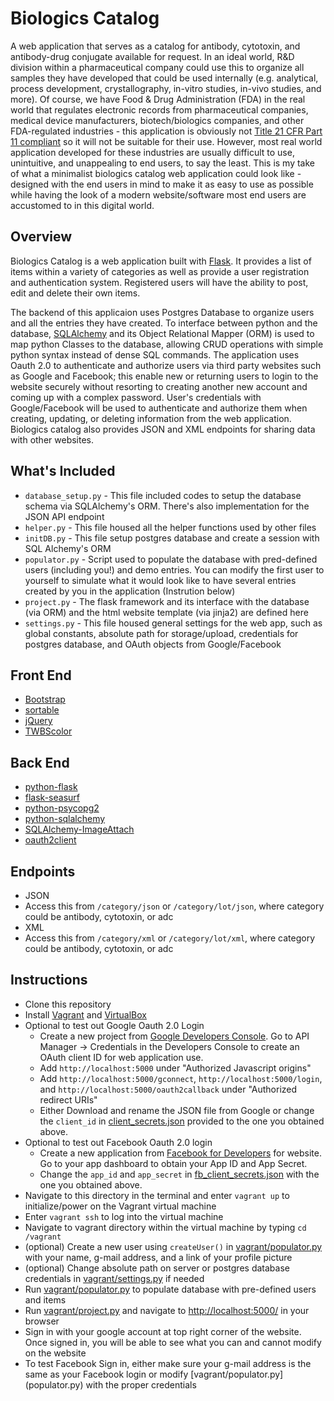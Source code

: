 # Biologics Catalog
A web application that serves as a catalog for antibody, cytotoxin, and antibody-drug conjugate available for request. In an ideal world, R&D division within a pharmaceutical company could use this to organize all samples they have developed that could be used internally (e.g. analytical, process development, crystallography, in-vitro studies, in-vivo studies, and more). Of course, we have Food & Drug Administration (FDA) in the real world that regulates electronic records from pharmaceutical companies, medical device manufacturers, biotech/biologics companies, and other FDA-regulated industries - this application is obviously not [Title 21 CFR Part 11 compliant][1] so it will not be suitable for their use. However, most real world application developed for these industries are usually difficult to use, unintuitive, and unappealing to end users, to say the least. This is my take of what a minimalist biologics catalog web application could look like - designed with the end users in mind to make it as easy to use as possible while having the look of a modern website/software most end users are accustomed to in this digital world.

## Overview
Biologics Catalog is a web application built with [Flask][2]. It provides a list of items within a variety of categories as well as provide a user registration and authentication system. Registered users will have the ability to post, edit and delete their own items.

The backend of this applicaion uses Postgres Database to organize users and all the entries they have created. To interface between python and the database, [SQLAlchemy][3] and its Object Relational Mapper (ORM) is used to map python Classes to the database, allowing CRUD operations with simple python syntax instead of dense SQL commands. The application uses Oauth 2.0 to authenticate and authorize users via third party websites such as Google and Facebook; this enable new or returning users to login to the website securely without resorting to creating another new account and coming up with a complex password. User's credentials with Google/Facebook will be used to authenticate and authorize them when creating, updating, or deleting information from the web application. Biologics catalog also provides JSON and XML endpoints for sharing data with other websites.

## What's Included
- `database_setup.py` - This file included codes to setup the database schema via SQLAlchemy's ORM. There's also implementation for the JSON API endpoint
- `helper.py` - This file housed all the helper functions used by other files
- `initDB.py` - This file setup postgres database and create a session with SQL Alchemy's ORM
- `populator.py` - Script used to populate the database with pred-defined users (including you!) and demo entries. You can modify the first user to yourself to simulate what it would look like to have several entries created by you in the application (Instrution below)
- `project.py` - The flask framework and its interface with the database (via ORM) and the html website template (via jinja2) are defined here
- `settings.py` - This file housed general settings for the web app, such as global constants, absolute path for storage/upload, credentials for postgres database, and OAuth objects from Google/Facebook

## Front End
- [Bootstrap][4]
- [sortable][5]
- [jQuery][6]
- [TWBScolor][7]

## Back End
- [python-flask][2]
- [flask-seasurf][8]
- [python-psycopg2][9]
- [python-sqlalchemy][3]
- [SQLAlchemy-ImageAttach][10]
- [oauth2client][11]

## Endpoints
 - JSON
  - Access this from `/category/json` or `/category/lot/json`, where category could be antibody, cytotoxin, or adc
 - XML
  - Access this from `/category/xml` or `/category/lot/xml`, where category could be antibody, cytotoxin, or adc

## Instructions
- Clone this repository
- Install [Vagrant][12] and [VirtualBox][13]
- Optional to test out Google Oauth 2.0 Login
  - Create a new project from [Google Developers Console][14]. Go to API Manager -> Credentials in the Developers Console to create an OAuth client ID for web application use.
  - Add `http://localhost:5000` under "Authorized Javascript origins"
  - Add `http://localhost:5000/gconnect`, `http://localhost:5000/login`, and `http://localhost:5000/oauth2callback` under "Authorized redirect URIs"
  - Either Download and rename the JSON file from Google or change the `client_id` in [client_secrets.json](client_secrets.json) provided to the one you obtained above.
- Optional to test out Facebook Oauth 2.0 login
  - Create a new application from [Facebook for Developers][15] for website. Go to your app dashboard to obtain your App ID and App Secret.
  - Change the `app_id` and `app_secret` in [fb_client_secrets.json](fb_client_secrets.json) with the one you obtained above.
- Navigate to this directory in the terminal and enter `vagrant up` to initialize/power on the Vagrant virtual machine
- Enter `vagrant ssh` to log into the virtual machine
- Navigate to vagrant directory within the virtual machine by typing `cd /vagrant`
- (optional) Create a new user using `createUser()` in [vagrant/populator.py](populator.py) with your name, g-mail address, and a link of your profile picture
- (optional) Change absolute path on server or postgres database credentials in [vagrant/settings.py](settings.py) if needed
- Run [vagrant/populator.py](populator.py) to populate database with pre-defined users and items
- Run [vagrant/project.py](project.py) and navigate to [http://localhost:5000/][16] in your browser
- Sign in with your google account at top right corner of the website. Once signed in, you will be able to see what you can and cannot modify on the website
- To test Facebook Sign in, either make sure your g-mail address is the same as your Facebook login or modify [vagrant/populator.py] (populator.py) with the proper credentials

[1]: http://www.accessdata.fda.gov/scripts/cdrh/cfdocs/cfcfr/CFRSearch.cfm?CFRPart=11
[2]: http://flask.pocoo.org/
[3]: http://www.sqlalchemy.org/
[4]: http://getbootstrap.com/
[5]: http://github.hubspot.com/sortable/
[6]: https://jquery.com/
[7]: http://work.smarchal.com/twbscolor/
[8]: https://flask-seasurf.readthedocs.org/en/latest/
[9]: http://initd.org/psycopg/
[10]: https://sqlalchemy-imageattach.readthedocs.org/en/0.9.0/
[11]: https://pypi.python.org/pypi/oauth2client
[12]: https://www.vagrantup.com/downloads.html
[13]: https://www.virtualbox.org/wiki/Downloads
[14]: https://console.developers.google.com/
[15]: https://developers.facebook.com/
[16]: http://localhost:5000/
